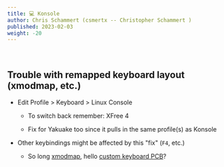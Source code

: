 ```yaml
---
title: 💻 Konsole
author: Chris Schammert (csmertx -- Christopher Schammert )
published: 2023-02-03
weight: -20
---
```


<!-- The content of this website was written by Christopher Schammert aka Chris Schammert -->

<br />

## Trouble with remapped keyboard layout (xmodmap, etc.)

- Edit Profile > Keyboard > Linux Console

  - To switch back remember: XFree 4

  - Fix for Yakuake too since it pulls in the same profile(s) as Konsole

- Other keybindings might be affected by this "fix" (```F4```, etc.)

  - So long [xmodmap](/Linux/Assorted/xmodmap), hello [custom keyboard PCB](https://github.com/kinx-project/kint)?
